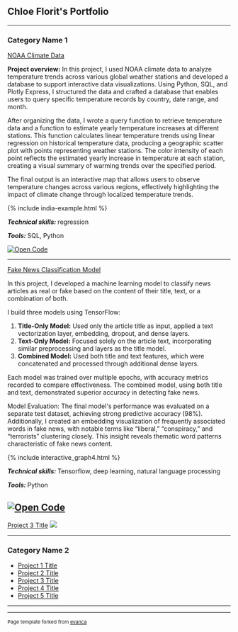 ## Chloe Florit's Portfolio

---

### Category Name 1 

[NOAA Climate Data](/sample_page)
<p>
  <strong>Project overview:</strong>
  In this project, I used NOAA climate data to analyze temperature trends across various global weather stations and developed a database to support interactive data visualizations. Using Python, SQL, and Plotly Express, I structured the data and crafted a database that enables users to query specific temperature records by country, date range, and month.

</p>
<p>
  After organizing the data, I wrote a query function to retrieve temperature data and a function to estimate yearly temperature increases at different stations. This function calculates linear temperature trends using linear regression on historical temperature data, producing a geographic scatter plot with points representing weather stations. The color intensity of each point reflects the estimated yearly increase in temperature at each station, creating a visual summary of warming trends over the specified period.

</p>

<p>
  The final output is an interactive map that allows users to observe temperature changes across various regions, effectively highlighting the impact of climate change through localized temperature trends.
</p>

<div class="display">
    {% include india-example.html %}
</div>
<p>
  
</p>

<p>
  <strong>
    <em>Technical skills:</em>
  </strong>
  regression
</p>
<p>
  <strong>
    <em>Tools:</em>
    
  </strong>
  SQL, Python
</p>


[![Open Code](https://img.shields.io/badge/Jupyter-Open_Files-red?logo=Jupyter)](https://github.com/m-carini/m-carini.github.io/tree/main/custom_drug_tagging/)



---
[Fake News Classification Model](/pdf/sample_presentation.pdf)

<p>
In this project, I developed a machine learning model to classify news articles as real or fake based on the content of their title, text, or a combination of both.
</p>
<p>
I build three models using TensorFlow:
</p>

<ol>
  <li><strong>Title-Only Model:</strong> Used only the article title as input, applied a text vectorization layer, embedding, dropout, and dense layers.</li>
  <li><strong>Text-Only Model:</strong> Focused solely on the article text, incorporating similar preprocessing and layers as the title model.</li>
  <li><strong>Combined Model:</strong> Used both title and text features, which were concatenated and processed through additional dense layers.</li>
</ol>
<p>
Each model was trained over multiple epochs, with accuracy metrics recorded to compare effectiveness. The combined model, using both title and text, demonstrated superior accuracy in detecting fake news.
</p>
<p>
Model Evaluation: The final model's performance was evaluated on a separate test dataset, achieving strong predictive accuracy (98%). Additionally, I created an embedding visualization of frequently associated words in fake news, with notable terms like “liberal,” “conspiracy,” and “terrorists” clustering closely. This insight reveals thematic word patterns characteristic of fake news content.
</p>

<div class="display">
    {% include interactive_graph4.html %}
</div>
<p>
  
</p>

<p>
  <strong>
    <em>Technical skills:</em>
  </strong>
  Tensorflow, deep learning, natural language processing
</p>
<p>
  <strong>
    <em>Tools:</em>
    
  </strong>
  Python
</p>

[![Open Code](https://img.shields.io/badge/Jupyter-Open_Files-red?logo=Jupyter)](https://github.com/chloe-florit/chloe-florit.github.io/tree/main/fake_news_classification/)
---
[Project 3 Title](http://example.com/)
<img src="images/dummy_thumbnail.jpg?raw=true"/>

---

### Category Name 2

- [Project 1 Title](http://example.com/)
- [Project 2 Title](http://example.com/)
- [Project 3 Title](http://example.com/)
- [Project 4 Title](http://example.com/)
- [Project 5 Title](http://example.com/)

---




---
<p style="font-size:11px">Page template forked from <a href="https://github.com/evanca/quick-portfolio">evanca</a></p>
<!-- Remove above link if you don't want to attibute -->
